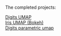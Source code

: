 
The completed projects:

[Digits UMAP](digits_umap.html)  
[Iris UMAP (Bokeh)](iris_umap_bokeh.html)  
[Digits parametric umap](mnist_parametric_umap.html)
